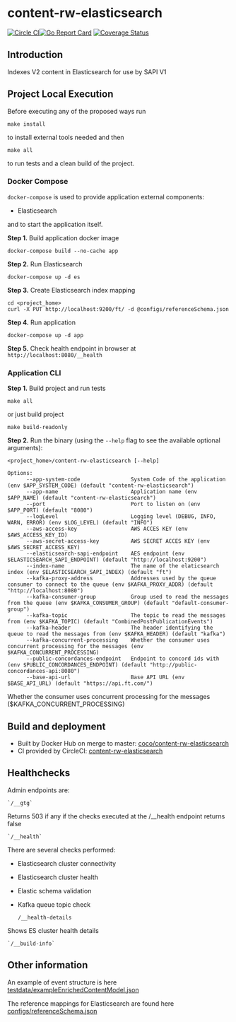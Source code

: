 # content-rw-elasticsearch

[![Circle CI](https://circleci.com/gh/Financial-Times/content-rw-elasticsearch/tree/master.png?style=shield)](https://circleci.com/gh/Financial-Times/content-rw-elasticsearch/tree/master)[![Go Report Card](https://goreportcard.com/badge/github.com/Financial-Times/content-rw-elasticsearch)](https://goreportcard.com/report/github.com/Financial-Times/content-rw-elasticsearch) [![Coverage Status](https://coveralls.io/repos/github/Financial-Times/content-rw-elasticsearch/badge.svg)](https://coveralls.io/github/Financial-Times/content-rw-elasticsearch)


## Introduction
Indexes V2 content in Elasticsearch for use by SAPI V1

## Project Local Execution

Before executing any of the proposed ways run
```
make install
```
to install external tools needed and then
```
make all
```
to run tests and a clean build of the project.

### Docker Compose
`docker-compose` is used to provide application external components:
* Elasticsearch

and to start the application itself.

**Step 1.** Build application docker image
```
docker-compose build --no-cache app
```
**Step 2.** Run Elasticsearch 
```
docker-compose up -d es
```
**Step 3.** Create Elasticsearch index mapping
```
cd <project_home>
curl -X PUT http://localhost:9200/ft/ -d @configs/referenceSchema.json
```
**Step 4.** Run application
```
docker-compose up -d app
```
**Step 5.** Check health endpoint in browser at `http://localhost:8080/__health`

### Application CLI
**Step 1.** Build project and run tests
```
make all
```
or just build project
```
make build-readonly
```
**Step 2.** Run the binary (using the `--help` flag to see the available optional arguments):
```
<project_home>/content-rw-elasticsearch [--help]
```
```
Options:
      --app-system-code                System Code of the application (env $APP_SYSTEM_CODE) (default "content-rw-elasticsearch")
      --app-name                       Application name (env $APP_NAME) (default "content-rw-elasticsearch")
      --port                           Port to listen on (env $APP_PORT) (default "8080")
      --logLevel                       Logging level (DEBUG, INFO, WARN, ERROR) (env $LOG_LEVEL) (default "INFO")
      --aws-access-key                 AWS ACCES KEY (env $AWS_ACCESS_KEY_ID)
      --aws-secret-access-key          AWS SECRET ACCES KEY (env $AWS_SECRET_ACCESS_KEY)
      --elasticsearch-sapi-endpoint    AES endpoint (env $ELASTICSEARCH_SAPI_ENDPOINT) (default "http://localhost:9200")
      --index-name                     The name of the elaticsearch index (env $ELASTICSEARCH_SAPI_INDEX) (default "ft")
      --kafka-proxy-address            Addresses used by the queue consumer to connect to the queue (env $KAFKA_PROXY_ADDR) (default "http://localhost:8080")
      --kafka-consumer-group           Group used to read the messages from the queue (env $KAFKA_CONSUMER_GROUP) (default "default-consumer-group")
      --kafka-topic                    The topic to read the messages from (env $KAFKA_TOPIC) (default "CombinedPostPublicationEvents")
      --kafka-header                   The header identifying the queue to read the messages from (env $KAFKA_HEADER) (default "kafka")
      --kafka-concurrent-processing    Whether the consumer uses concurrent processing for the messages (env $KAFKA_CONCURRENT_PROCESSING)
      --public-concordances-endpoint   Endpoint to concord ids with (env $PUBLIC_CONCORDANCES_ENDPOINT) (default "http://public-concordances-api:8080")
      --base-api-url                   Base API URL (env $BASE_API_URL) (default "https://api.ft.com/")
```                    
Whether the consumer uses concurrent processing for the messages ($KAFKA_CONCURRENT_PROCESSING)


## Build and deployment

* Built by Docker Hub on merge to master: [coco/content-rw-elasticsearch](https://hub.docker.com/r/coco/content-rw-elasticsearch/)
* CI provided by CircleCI: [content-rw-elasticsearch](https://circleci.com/gh/Financial-Times/content-rw-elasticsearch)

## Healthchecks
Admin endpoints are:

    `/__gtg`

Returns 503 if any if the checks executed at the /__health endpoint returns false

    `/__health`
    
There are several checks performed:
* Elasticsearch cluster connectivity
* Elasticsearch cluster health
* Elastic schema validation
* Kafka queue topic check


    `/__health-details`
    
Shows ES cluster health details

    `/__build-info` 


## Other information
An example of event structure is here [testdata/exampleEnrichedContentModel.json](messaging/testdata/exampleEnrichedContentModel.json)

The reference mappings for Elasticsearch are found here [configs/referenceSchema.json](configs/referenceSchema.json)
